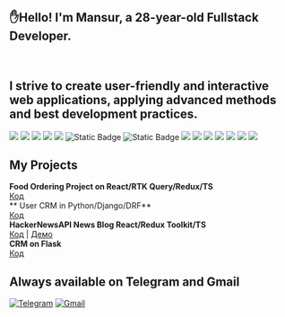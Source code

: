 ## ✋Hello! I'm Mansur, a 28-year-old Fullstack Developer.
</br>

## I strive to create user-friendly and interactive web applications, applying advanced methods and best development practices.
<img src="https://img.shields.io/badge/Python-323330?style=for-the-badge&logo=python&logoColor=F7DF1E">  <img src="https://img.shields.io/badge/Django-007ACC?style=for-the-badge&logo=django&logoColor=white">  <img src="https://img.shields.io/badge/DJANGO-REST-ff1709?style=for-the-badge&logo=django&logoColor=white&color=ff1709&labelColor=gray">  <img src="https://img.shields.io/badge/Flask-007ACC?style=for-the-badge&logo=flask&logoColor=white"> <img src="https://img.shields.io/badge/JavaScript-323330?style=for-the-badge&logo=javascript&logoColor=F7DF1E">  <img alt="Static Badge" src="https://img.shields.io/badge/TypeScript-3178C6?style=for-the-badge&logo=TypeScript&logoColor=FFF">  <img alt="Static Badge" src="https://img.shields.io/badge/React-61DAFB?style=for-the-badge&logo=React&logoColor=FFF">  <img src="https://img.shields.io/badge/Swagger-85EA2D?style=for-the-badge&logo=Swagger&logoColor=white">  <img src="https://img.shields.io/badge/HTML5-E34F26?style=for-the-badge&logo=html5&logoColor=white">  <img src="https://img.shields.io/badge/CSS3-1572B6?style=for-the-badge&logo=css3&logoColor=white">  <img src="https://img.shields.io/badge/Bootstrap-563D7C?style=for-the-badge&logo=bootstrap&logoColor=white">  <img src="https://img.shields.io/badge/Ubuntu-E95420?style=for-the-badge&logo=ubuntu&logoColor=white">  <img src="https://img.shields.io/badge/MySQL-F05032?style=for-the-badge&logo=mysql&logoColor=white"> <img src="https://img.shields.io/badge/Git-F05032?style=for-the-badge&logo=git&logoColor=white"> 
</br>

## My Projects
**Food Ordering Project on React/RTK Query/Redux/TS**<br />
[Код](https://github.com/Mansur-09595/WebApp_React)<br />
** User CRM in Python/Django/DRF**<br />
[Код](https://github.com/Mansur-09595/users_crm_django)<br />
**HackerNewsAPI News Blog React/Redux Toolkit/TS**<br />
[Код](https://github.com/Mansur-09595/HackerNews) | [Демо](https://newshackersabout.netlify.app/)<br />
**CRM on Flask**<br />
[Код](https://github.com/Mansur-09595/CRM_Flask)<br />


## Always available on Telegram and Gmail
[![Telegram](https://img.shields.io/badge/Telegram-red?style=social&logo=telegram)](https://t.me/musaevmans)
[![Gmail](https://img.shields.io/badge/Gmail-D14836?style=for-the-badge&logo=gmail&logoColor=white)](mansurmusaev.work@gmail.com)

